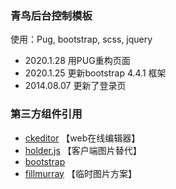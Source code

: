 ### 青鸟后台控制模板

使用：Pug, bootstrap, scss, jquery

- 2020.1.28  用PUG重构页面
- 2020.1.25  更新bootstrap 4.4.1 框架
- 2014.08.07  更新了登录页

### 第三方组件引用

- [ckeditor](https://ckeditor.com/ckeditor-4/download/) 【web在线编辑器】
- [holder.js](http://holderjs.com/)  【客户端图片替代】
- [bootstrap](https://getbootstrap.com/)                           
- [fillmurray](https://www.fillmurray.com/)  【临时图片方案】